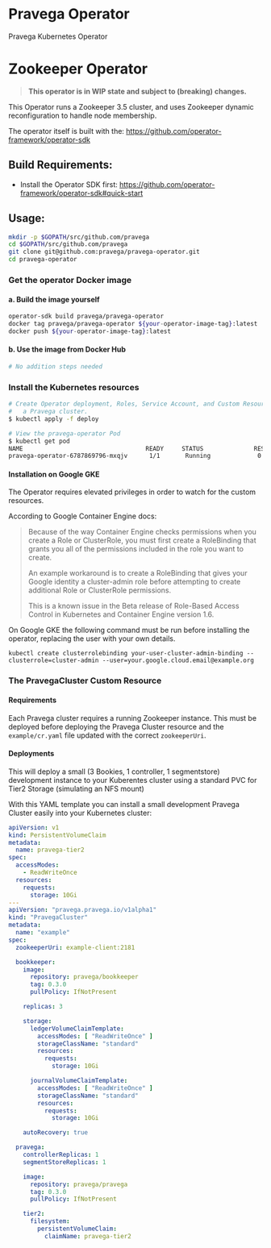 # Pravega Operator

Pravega Kubernetes Operator


# Zookeeper Operator
>**This operator is in WIP state and subject to (breaking) changes.**

This Operator runs a Zookeeper 3.5 cluster, and uses Zookeeper dynamic reconfiguration to handle node membership.

The operator itself is built with the: https://github.com/operator-framework/operator-sdk

## Build Requirements:
 - Install the Operator SDK first: https://github.com/operator-framework/operator-sdk#quick-start

## Usage:

```bash
mkdir -p $GOPATH/src/github.com/pravega
cd $GOPATH/src/github.com/pravega
git clone git@github.com:pravega/pravega-operator.git
cd pravega-operator
```

### Get the operator Docker image

#### a. Build the image yourself

```bash
operator-sdk build pravega/pravega-operator
docker tag pravega/pravega-operator ${your-operator-image-tag}:latest
docker push ${your-operator-image-tag}:latest
```

#### b. Use the image from Docker Hub

```bash
# No addition steps needed
```

### Install the Kubernetes resources

```bash
# Create Operator deployment, Roles, Service Account, and Custom Resource Definition for
#   a Pravega cluster.
$ kubectl apply -f deploy

# View the pravega-operator Pod
$ kubectl get pod
NAME                                  READY     STATUS              RESTARTS   AGE
pravega-operator-6787869796-mxqjv      1/1       Running             0          1m
```

#### Installation on Google GKE
The Operator requires elevated privileges in order to watch for the custom resources.  

According to Google Container Engine docs:
>Because of the way Container Engine checks permissions when you create a Role or ClusterRole, you must first create a RoleBinding that grants you all of the permissions included in the role you want to create.
> 
> An example workaround is to create a RoleBinding that gives your Google identity a cluster-admin role before attempting to create additional Role or ClusterRole permissions.
> 
> This is a known issue in the Beta release of Role-Based Access Control in Kubernetes and Container Engine version 1.6.

On Google GKE the following command must be run before installing the operator, replacing the user with your own details.

```kubectl create clusterrolebinding your-user-cluster-admin-binding --clusterrole=cluster-admin --user=your.google.cloud.email@example.org```

### The PravegaCluster Custom Resource

#### Requirements

Each Pravega cluster requires a running Zookeeper instance.  This must be deployed before deploying the Pravega Cluster
resource and the `example/cr.yaml` file updated with the correct `zookeeperUri`.

#### Deployments
This will deploy a small (3 Bookies, 1 controller, 1 segmentstore) development instance to your Kuberentes cluster using 
a standard PVC for Tier2 Storage (simulating an NFS mount)

With this YAML template you can install a small development Pravega Cluster easily into your Kubernetes cluster:

```yaml
apiVersion: v1
kind: PersistentVolumeClaim
metadata:
  name: pravega-tier2
spec:
  accessModes:
    - ReadWriteOnce
  resources:
    requests:
      storage: 10Gi
---
apiVersion: "pravega.pravega.io/v1alpha1"
kind: "PravegaCluster"
metadata:
  name: "example"
spec:
  zookeeperUri: example-client:2181

  bookkeeper:
    image:
      repository: pravega/bookkeeper
      tag: 0.3.0
      pullPolicy: IfNotPresent

    replicas: 3

    storage:
      ledgerVolumeClaimTemplate:
        accessModes: [ "ReadWriteOnce" ]
        storageClassName: "standard"
        resources:
          requests:
            storage: 10Gi

      journalVolumeClaimTemplate:
        accessModes: [ "ReadWriteOnce" ]
        storageClassName: "standard"
        resources:
          requests:
            storage: 10Gi

    autoRecovery: true

  pravega:
    controllerReplicas: 1
    segmentStoreReplicas: 1

    image:
      repository: pravega/pravega
      tag: 0.3.0
      pullPolicy: IfNotPresent

    tier2:
      filesystem:
        persistentVolumeClaim:
          claimName: pravega-tier2
```
